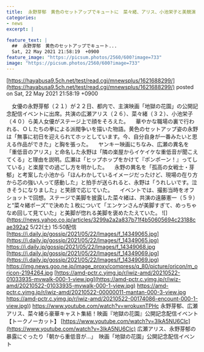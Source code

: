 ```yaml
---
title:  永野芽郁　黄色のセットアップでキュートに　菜々緒、アリス、小池栄子と美競演  
categories:
- news
excerpt: |
  
feature_text: |
  ##  永野芽郁　黄色のセットアップでキュート...
  Sat, 22 May 2021 21:58:19  +0900
feature_image: "https://picsum.photos/2560/600?image=733"
image: "https://picsum.photos/2560/600?image=733"
---
```


[https://hayabusa9.5ch.net/test/read.cgi/mnewsplus/1621688299/](https://hayabusa9.5ch.net/test/read.cgi/mnewsplus/1621688299/)
posted on Sat, 22 May 2021 21:58:19  +0900

<!--more-->

　女優の永野芽郁（２１）が２２日、都内で、主演映画「地獄の花園」の公開記念配信イベントに出席。共演の広瀬アリス（２６）、菜々緒（３２）、小池栄子（４０）ら美人女優がステージ上で顔をそろえた。 　華やかな職場の裏で行われる、ＯＬたちの拳による派閥争いを描いた物語。黄色のセットアップ姿の永野は「無事に初日を迎えられてホッとしています。今、自分自身が一番みたいと思える作品ができた」と胸を張った。 　ヤンキー映画にちなみ、広瀬の異名を「重低音のアリス」と命名した永野は「隣の楽屋からイケイケな重低音が聞こえてくる」と理由を説明。広瀬は「ヒップホップをかけて『ポンポーン！』ってしている」と楽屋での過ごし方を明かした。 　永野の異名を「孤高の女戦士・芽郁」と考案した小池から「ほんわかしているイメージだったけど、現場の在り方から芯の強い人って感動した」と拍手が送られると、永野は「うれしいです。泣きそうになりました」と笑顔で応じていた。 　イベントでは、撮影当時をオフショットで回想。ステージで美脚を披露した菜々緒は、共演の遠藤憲一（５９）と“菜々緒ポーズ”で決めた１枚について「エンケンさんが美脚すぎて、めっちゃなめ回して見ていた」と美脚が惚れる美脚を褒めたたえていた。 ![](https://news.yahoo.co.jp/articles/3299a2a2a837b71f4b50605694c23188cae392a2 5/22(土) 15:50配信 [https://i.daily.jp/gossip/2021/05/22/Images/f_14349065.jpg](https://i.daily.jp/gossip/2021/05/22/Images/f_14349065.jpg) https://i.daily.jp/gossip/2021/05/22/Images/f_14349068.jpg [https://i.daily.jp/gossip/2021/05/22/Images/f_14349069.jpg](https://i.daily.jp/gossip/2021/05/22/Images/f_14349069.jpg) https://img.news.goo.ne.jp/image_proxy/compress/q_80/picture/oricon/m_oricon-2194264.jpg [https://amd-pctr.c.yimg.jp/r/iwiz-amd/20210522-01033935-mvwalk-000-1-view.jpg](https://amd-pctr.c.yimg.jp/r/iwiz-amd/20210522-01033935-mvwalk-000-1-view.jpg) https://amd-pctr.c.yimg.jp/r/iwiz-amd/20210522-00000011-mantan-000-3-view.jpg [https://amd-pctr.c.yimg.jp/r/iwiz-amd/20210522-00174086-encount-000-1-view.jpg)](https://amd-pctr.c.yimg.jp/r/iwiz-amd/20210522-00174086-encount-000-1-view.jpg)) https://www.youtube.com/watch?v=wrokuxnTPHc 永野芽郁、広瀬アリス、菜々緒ら豪華キャスト集結！映画『地獄の花園』公開記念配信イベント【トークノーカット】 [https://www.youtube.com/watch?v=3IkA5NU6Clc](https://www.youtube.com/watch?v=3IkA5NU6Clc) 広瀬アリス、永野芽郁の暴露にぐったり「朝から重低音が…」　映画「地獄の花園」公開記念配信イベント
